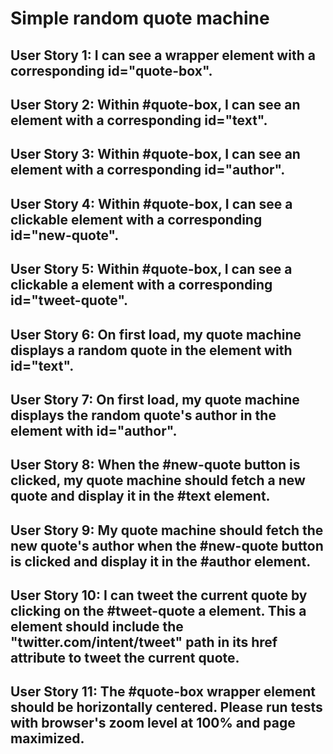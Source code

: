 # Simple random quote machine

##  User Story 1: I can see a wrapper element with a corresponding id="quote-box".

## User Story 2: Within #quote-box, I can see an element with a corresponding id="text".

## User Story 3: Within #quote-box, I can see an element with a corresponding id="author".

## User Story 4: Within #quote-box, I can see a clickable element with a corresponding id="new-quote".

## User Story 5: Within #quote-box, I can see a clickable a element with a corresponding id="tweet-quote".

## User Story 6: On first load, my quote machine displays a random quote in the element with id="text".

## User Story 7: On first load, my quote machine displays the random quote's author in the element with id="author".

## User Story 8: When the #new-quote button is clicked, my quote machine should fetch a new quote and display it in the #text element.

## User Story 9: My quote machine should fetch the new quote's author when the #new-quote button is clicked and display it in the #author element.

## User Story 10: I can tweet the current quote by clicking on the #tweet-quote a element. This a element should include the "twitter.com/intent/tweet" path in its href attribute to tweet the current quote.

## User Story 11: The #quote-box wrapper element should be horizontally centered. Please run tests with browser's zoom level at 100% and page maximized.
